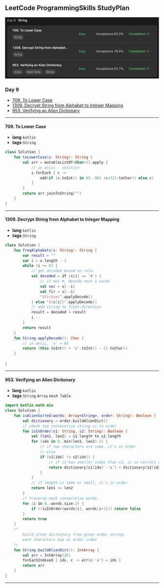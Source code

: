 ## LeetCode ProgrammingSkills StudyPlan

<img src="../../assets/leetcode_program_lv1_day9.png" alt="leetcode_programming_skills_level1_day9" style="zoom:50%;" />

### Day 9

- [709. To Lower Case](https://leetcode.com/problems/to-lower-case/?envType=study-plan&id=programming-skills-i)
- [1309. Decrypt String from Alphabet to Integer Mapping](https://leetcode.com/problems/decrypt-string-from-alphabet-to-integer-mapping/?envType=study-plan&id=programming-skills-i)
- [953. Verifying an Alien Dictionary](https://leetcode.com/problems/verifying-an-alien-dictionary/?envType=study-plan&id=programming-skills-i)

---

#### 709. To Lower Case

- **lang**  `kotlin` 
- **tags**  `String`

```kotlin
class Solution {
    fun toLowerCase(s: String): String {
        val arr = mutableListOf<Char>().apply {
            // in ascii - solution
            s.forEach { c ->
                add(if (c.toInt() in 65..90) (c+32).toChar() else c)
            }
        }
        return arr.joinToString("")
    }
}
```

---

#### 1309. Decrypt String from Alphabet to Integer Mapping

- **lang**  `kotlin` 
- **tags**  `String`

```kotlin
class Solution {
    fun freqAlphabets(s: String): String {
        var result = ""
        var i = s.length - 1
        while (i >= 0) {
            // get decoded based on rule.
            val decoded = if (s[i] == '#') {
                // if met #, decode next 2 words
                val sec = s[--i]
                val fir = s[--i]
                "$fir$sec".applyDecode()
            } else "${s[i]}".applyDecode()
            // add string to front-direction
            result = decoded + result
            i --
        }
        return result
    }
    fun String.applyDecode(): Char {
        // in ascii, 'a' = 65
        return (this.toInt() + 'a'.toInt() - 1).toChar()
    }
    
}
```

---

#### 953. Verifying an Alien Dictionary

- **lang**  `kotlin` 
- **tags**  `String` `Array` `Hash Table`

```kotlin
import kotlin.math.min
class Solution {
    fun isAlienSorted(words: Array<String>, order: String): Boolean {
        val dictionary = order.buildAlienDict()
        // check two consecutive string is in order
        fun isInOrder(s1: String, s2: String): Boolean {
            val (len1, len2) = s1.length to s2.length
            for (idx in 0..min(len1, len2)-1) {
                // if two characters are same, it's in order
                // else
                if (s1[idx] != s2[idx]) {
                    // if c1 has smaller index than c2, is in correct order
                    return dictionary[s1[idx] -'a'] < dictionary[s2[idx] - 'a']
                }
            }
            // if length is same or small, it's in order
            return len1 <= len2
        }
        // traverse each consecutive words.
        for (i in 0..words.size-2) {
            if (!isInOrder(words[i], words[i+1])) return false
        }
        return true
    }
    /*
        build alien dictionary from given order string.
        each characters map as order index
    */
    fun String.buildAlienDict(): IntArray {
        val arr = IntArray(26)
        forEachIndexed { idx, c -> arr[c-'a'] = idx }
        return arr
    }
}
```

---

